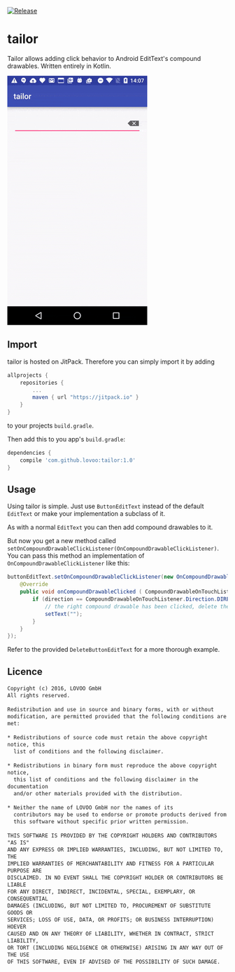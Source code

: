 [![Release](https://jitpack.io/v/lovoo/tailor.svg)](https://jitpack.io/#lovoo/tailor)

# tailor
Tailor allows adding click behavior to Android EditText's compound drawables. Written entirely in Kotlin.

![Demo](tailor-demo.gif)

## Import
tailor is hosted on JitPack. Therefore you can simply import it by adding

```groovy
allprojects {
    repositories {
        ...
        maven { url "https://jitpack.io" }
    }
}
```

to your projects `build.gradle`.

Then add this to you app's `build.gradle`:

```groovy
dependencies {
    compile 'com.github.lovoo:tailor:1.0'
}
```

## Usage
Using tailor is simple. Just use `ButtonEditText` instead of the default `EditText` or make your implementation a subclass of it.

As with a normal `EditText` you can then add compound drawables to it.

But now you get a new method called `setOnCompoundDrawableClickListener(OnCompoundDrawableClickListener)`. You can pass this method an implementation
of `OnCompoundDrawableClickListener` like this:

```java
buttonEditText.setOnCompoundDrawableClickListener(new OnCompoundDrawableClickListener() {
    @Override
    public void onCompoundDrawableClicked ( CompoundDrawableOnTouchListener.Direction direction ) {
        if (direction == CompoundDrawableOnTouchListener.Direction.DIRECTION_RIGHT) {
            // the right compound drawable has been clicked, delete the text
            setText("");
        }
    }
});
```

Refer to the provided `DeleteButtonEditText` for a more thorough example.

Licence
-------

    Copyright (c) 2016, LOVOO GmbH
    All rights reserved.

    Redistribution and use in source and binary forms, with or without
    modification, are permitted provided that the following conditions are met:

    * Redistributions of source code must retain the above copyright notice, this
      list of conditions and the following disclaimer.

    * Redistributions in binary form must reproduce the above copyright notice,
      this list of conditions and the following disclaimer in the documentation
      and/or other materials provided with the distribution.

    * Neither the name of LOVOO GmbH nor the names of its
      contributors may be used to endorse or promote products derived from
      this software without specific prior written permission.

    THIS SOFTWARE IS PROVIDED BY THE COPYRIGHT HOLDERS AND CONTRIBUTORS "AS IS"
    AND ANY EXPRESS OR IMPLIED WARRANTIES, INCLUDING, BUT NOT LIMITED TO, THE
    IMPLIED WARRANTIES OF MERCHANTABILITY AND FITNESS FOR A PARTICULAR PURPOSE ARE
    DISCLAIMED. IN NO EVENT SHALL THE COPYRIGHT HOLDER OR CONTRIBUTORS BE LIABLE
    FOR ANY DIRECT, INDIRECT, INCIDENTAL, SPECIAL, EXEMPLARY, OR CONSEQUENTIAL
    DAMAGES (INCLUDING, BUT NOT LIMITED TO, PROCUREMENT OF SUBSTITUTE GOODS OR
    SERVICES; LOSS OF USE, DATA, OR PROFITS; OR BUSINESS INTERRUPTION) HOEVER
    CAUSED AND ON ANY THEORY OF LIABILITY, WHETHER IN CONTRACT, STRICT LIABILITY,
    OR TORT (INCLUDING NEGLIGENCE OR OTHERWISE) ARISING IN ANY WAY OUT OF THE USE
    OF THIS SOFTWARE, EVEN IF ADVISED OF THE POSSIBILITY OF SUCH DAMAGE.